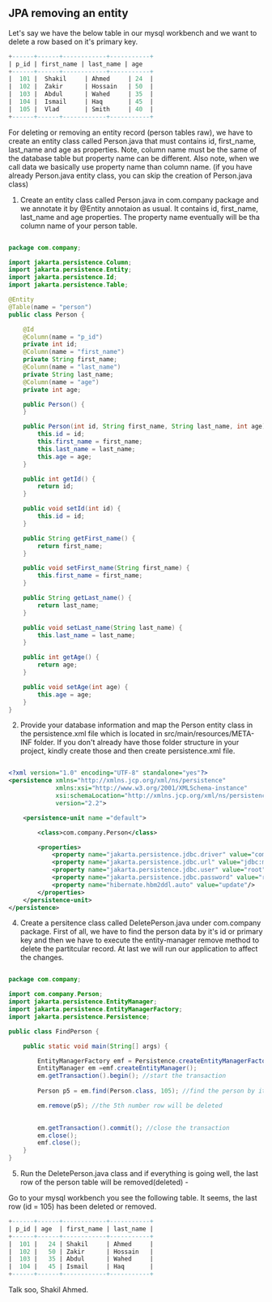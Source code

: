 ## JPA removing an entity
Let's say we have the below table in our mysql workbench and we want to delete a row based on it's primary key.

```sql
+------+------+------------+-----------+
| p_id | first_name | last_name | age
+------+------+------------+-----------+
|  101 |  Shakil     | Ahmed     | 24  |
|  102 |  Zakir      | Hossain   | 50  |
|  103 |  Abdul      | Wahed     | 35  |
|  104 |  Ismail     | Haq       | 45  |
|  105 |  Vlad       | Smith     | 40  |
+------+------+------------+-----------+
```

For deleting or removing an entity record (person tables raw), we have to create an entity class called Person.java that must contains id, first_name, last_name and age as properties. Note, column name must be the same of the database table but property name can be different. Also note, when we call data we basically use property name than column name.
(if you have already Person.java entity class, you can skip the creation of Person.java class)


1. Create an entity class called Person.java in com.company package and we annotate it by @Entity annotaion as usual.
It contains id, first_name, last_name and age properties. The property name eventually will be tha column name of your person table.


```java

package com.company;

import jakarta.persistence.Column;
import jakarta.persistence.Entity;
import jakarta.persistence.Id;
import jakarta.persistence.Table;

@Entity
@Table(name = "person")
public class Person {

    @Id
    @Column(name = "p_id")
    private int id;
    @Column(name = "first_name")
    private String first_name;
    @Column(name = "last_name")
    private String last_name;
    @Column(name = "age")
    private int age;

    public Person() {
    }

    public Person(int id, String first_name, String last_name, int age) {
        this.id = id;
        this.first_name = first_name;
        this.last_name = last_name;
        this.age = age;
    }

    public int getId() {
        return id;
    }

    public void setId(int id) {
        this.id = id;
    }

    public String getFirst_name() {
        return first_name;
    }

    public void setFirst_name(String first_name) {
        this.first_name = first_name;
    }

    public String getLast_name() {
        return last_name;
    }

    public void setLast_name(String last_name) {
        this.last_name = last_name;
    }

    public int getAge() {
        return age;
    }

    public void setAge(int age) {
        this.age = age;
    }
}

```

2. Provide your database information and map the Person entity class in the persistence.xml file which is located in src/main/resources/META-INF folder. If you don't already have those folder structure in your project, kindly create those and then create persistence.xml file.

```xml

<?xml version="1.0" encoding="UTF-8" standalone="yes"?>
<persistence xmlns="http://xmlns.jcp.org/xml/ns/persistence"
             xmlns:xsi="http://www.w3.org/2001/XMLSchema-instance"
             xsi:schemaLocation="http://xmlns.jcp.org/xml/ns/persistence http://xmlns.jcp.org/xml/ns/persistence/persistence_2_2.xsd"
             version="2.2">

    <persistence-unit name ="default">

        <class>com.company.Person</class>

        <properties>
            <property name="jakarta.persistence.jdbc.driver" value="com.mysql.cj.jdbc.Driver"/>
            <property name="jakarta.persistence.jdbc.url" value="jdbc:mysql://localhost:3306/testdb"/>
            <property name="jakarta.persistence.jdbc.user" value="root"/>
            <property name="jakarta.persistence.jdbc.password" value="root"/>
            <property name="hibernate.hbm2ddl.auto" value="update"/>
        </properties>
    </persistence-unit>
</persistence>

```


4. Create a persitence class called DeletePerson.java under com.company package.
First of all, we have to find the person data by it's id or primary key and then we have to execute the entity-manager remove method to delete the partitcular record. At last we will run our application to affect the changes.

```java

package com.company;

import com.company.Person;
import jakarta.persistence.EntityManager;
import jakarta.persistence.EntityManagerFactory;
import jakarta.persistence.Persistence;

public class FindPerson {

    public static void main(String[] args) {

        EntityManagerFactory emf = Persistence.createEntityManagerFactory("default");
        EntityManager em =emf.createEntityManager();
        em.getTransaction().begin(); //start the transaction
       
        Person p5 = em.find(Person.class, 105); //find the person by it's id (primary key)

        em.remove(p5); //the 5th number row will be deleted

      
        em.getTransaction().commit(); //close the transaction
        em.close();
        emf.close();
    }
}

```

5. Run the DeletePerson.java class and if everything is going well, the last row of the person table will be removed(deleted) -

Go to your mysql workbench you see the following table. It seems, the last row (id = 105) has been deleted or removed.

```sql
+------+------+------------+-----------+
| p_id | age  | first_name | last_name |
+------+------+------------+-----------+
|  101 |   24 | Shakil     | Ahmed     |
|  102 |   50 | Zakir      | Hossain   |
|  103 |   35 | Abdul      | Wahed     |
|  104 |   45 | Ismail     | Haq       |
+------+------+------------+-----------+
```

Talk soo,
Shakil Ahmed.

